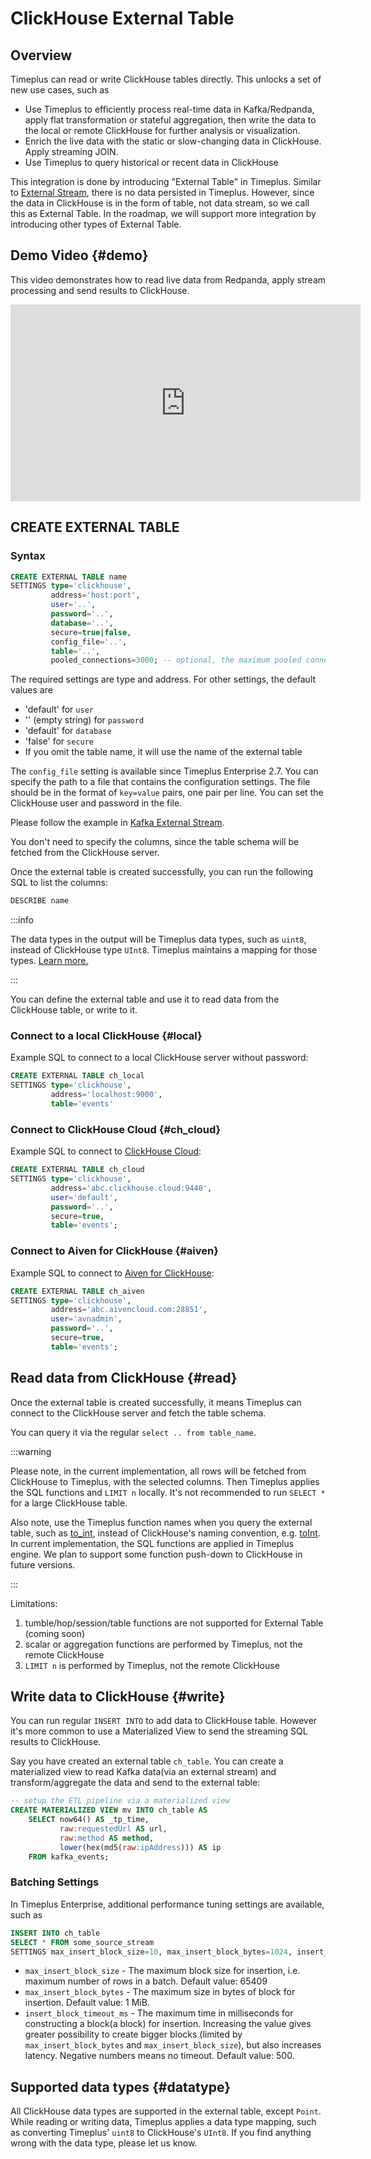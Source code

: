 # ClickHouse External Table

## Overview

Timeplus can read or write ClickHouse tables directly. This unlocks a set of new use cases, such as

- Use Timeplus to efficiently process real-time data in Kafka/Redpanda, apply flat transformation or stateful aggregation, then write the data to the local or remote ClickHouse for further analysis or visualization.
- Enrich the live data with the static or slow-changing data in ClickHouse. Apply streaming JOIN.
- Use Timeplus to query historical or recent data in ClickHouse

This integration is done by introducing "External Table" in Timeplus. Similar to [External Stream](/external-stream), there is no data persisted in Timeplus. However, since the data in ClickHouse is in the form of table, not data stream, so we call this as External Table. In the roadmap, we will support more integration by introducing other types of External Table.

## Demo Video {#demo}

This video demonstrates how to read live data from Redpanda, apply stream processing and send results to ClickHouse.

<iframe width="560" height="315" src="https://www.youtube.com/embed/ga_DmCujEpw?si=ja2tmlcCbqa6HhwT" title="YouTube video player" frameborder="0" allow="accelerometer; autoplay; clipboard-write; encrypted-media; gyroscope; picture-in-picture; web-share" allowfullscreen></iframe>

## CREATE EXTERNAL TABLE

### Syntax

```sql
CREATE EXTERNAL TABLE name
SETTINGS type='clickhouse',
         address='host:port',
         user='..',
         password='..',
         database='..',
         secure=true|false,
         config_file='..',
         table='..',
         pooled_connections=3000; -- optional, the maximum pooled connections to the database. Default 3000.
```

The required settings are type and address. For other settings, the default values are

- 'default' for `user`
- '' (empty string) for `password`
- 'default' for `database`
- 'false' for `secure`
- If you omit the table name, it will use the name of the external table

The `config_file` setting is available since Timeplus Enterprise 2.7. You can specify the path to a file that contains the configuration settings. The file should be in the format of `key=value` pairs, one pair per line. You can set the ClickHouse user and password in the file.

Please follow the example in [Kafka External Stream](/kafka-source#config_file).

You don't need to specify the columns, since the table schema will be fetched from the ClickHouse server.

Once the external table is created successfully, you can run the following SQL to list the columns:

```sql
DESCRIBE name
```

:::info

The data types in the output will be Timeplus data types, such as `uint8`, instead of ClickHouse type `UInt8`. Timeplus maintains a mapping for those types. [Learn more.](#datatype)

:::

You can define the external table and use it to read data from the ClickHouse table, or write to it.

### Connect to a local ClickHouse {#local}

Example SQL to connect to a local ClickHouse server without password:

```sql
CREATE EXTERNAL TABLE ch_local
SETTINGS type='clickhouse',
         address='localhost:9000',
         table='events'
```

### Connect to ClickHouse Cloud {#ch_cloud}

Example SQL to connect to [ClickHouse Cloud](https://clickhouse.com/):

```sql
CREATE EXTERNAL TABLE ch_cloud
SETTINGS type='clickhouse',
         address='abc.clickhouse.cloud:9440',
         user='default',
         password='..',
         secure=true,
         table='events';
```

### Connect to Aiven for ClickHouse {#aiven}

Example SQL to connect to [Aiven for ClickHouse](https://docs.aiven.io/docs/products/clickhouse/getting-started):

```sql
CREATE EXTERNAL TABLE ch_aiven
SETTINGS type='clickhouse',
         address='abc.aivencloud.com:28851',
         user='avnadmin',
         password='..',
         secure=true,
         table='events';
```

## Read data from ClickHouse {#read}

Once the external table is created successfully, it means Timeplus can connect to the ClickHouse server and fetch the table schema.

You can query it via the regular `select .. from table_name`.

:::warning

Please note, in the current implementation, all rows will be fetched from ClickHouse to Timeplus, with the selected columns. Then Timeplus applies the SQL functions and `LIMIT n` locally. It's not recommended to run `SELECT *` for a large ClickHouse table.

Also note, use the Timeplus function names when you query the external table, such as [to_int](/functions_for_type#to_int), instead of ClickHouse's naming convention, e.g. [toInt](https://clickhouse.com/docs/en/sql-reference/functions/type-conversion-functions#toint8163264128256). In current implementation, the SQL functions are applied in Timeplus engine. We plan to support some function push-down to ClickHouse in future versions.

:::

Limitations:

1. tumble/hop/session/table functions are not supported for External Table (coming soon)
2. scalar or aggregation functions are performed by Timeplus, not the remote ClickHouse
3. `LIMIT n` is performed by Timeplus, not the remote ClickHouse

## Write data to ClickHouse {#write}

You can run regular `INSERT INTO` to add data to ClickHouse table. However it's more common to use a Materialized View to send the streaming SQL results to ClickHouse.

Say you have created an external table `ch_table`. You can create a materialized view to read Kafka data(via an external stream) and transform/aggregate the data and send to the external table:

```sql
-- setup the ETL pipeline via a materialized view
CREATE MATERIALIZED VIEW mv INTO ch_table AS
    SELECT now64() AS _tp_time,
           raw:requestedUrl AS url,
           raw:method AS method,
           lower(hex(md5(raw:ipAddress))) AS ip
    FROM kafka_events;
```

### Batching Settings
In Timeplus Enterprise, additional performance tuning settings are available, such as
```sql
INSERT INTO ch_table
SELECT * FROM some_source_stream
SETTINGS max_insert_block_size=10, max_insert_block_bytes=1024, insert_block_timeout_ms = 100;
```

* `max_insert_block_size` - The maximum block size for insertion, i.e. maximum number of rows in a batch. Default value: 65409
* `max_insert_block_bytes` - The maximum size in bytes of block for insertion. Default value: 1 MiB.
* `insert_block_timeout_ms` - The maximum time in milliseconds for constructing a block(a block) for insertion. Increasing the value gives greater possibility to create bigger blocks (limited by `max_insert_block_bytes` and `max_insert_block_size`), but also increases latency. Negative numbers means no timeout. Default value: 500.

## Supported data types {#datatype}

All ClickHouse data types are supported in the external table, except `Point`. While reading or writing data, Timeplus applies a data type mapping, such as converting Timeplus' `uint8` to ClickHouse's `UInt8`. If you find anything wrong with the data type, please let us know.
